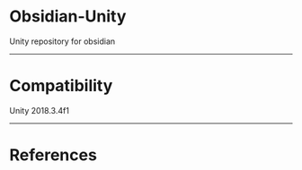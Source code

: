 # Obsidian-Unity
Unity repository for obsidian

---

# Compatibility

Unity 2018.3.4f1

---

# References

